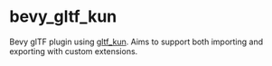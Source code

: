 # bevy_gltf_kun

Bevy glTF plugin using [gltf_kun](https://crates.io/crates/gltf_kun).
Aims to support both importing and exporting with custom extensions.
